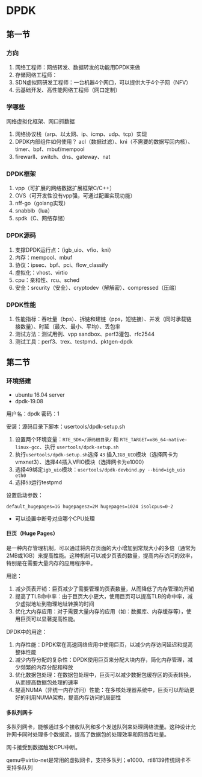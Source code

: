 # DPDK

## 第一节

### 方向

1. 网络工程师：网络转发、数据转发的功能用DPDK来做
2. 存储网络工程师：
3. SDN虚拟网研发工程师：一台机器4个网口，可以提供大于4个子网（NFV）
4. 云基础开发、高性能网络工程师（网口定制）

### 学哪些

网络虚拟化框架、网口抓数据
1. 网络协议栈（arp、以太网、ip、icmp、udp、tcp）实现
2. DPDK内部组件如何使用？ acl（数据过滤）、kni（不需要的数据写回内核）、timer、bpf、mbuf/mempool
3. firewarll、switch、dns、gateway、nat

### DPDK框架

1. vpp（可扩展的网络数据扩展框架C/C++）
2. OVS（可开发性没有vpp强，可通过配置实现功能）
3. nff-go（golang实现）
4. snabblb（lua）
5. spdk（C、网络存储）

### DPDK源码

1. 支撑DPDK运行点：（igb_uio、vfio、kni）
2. 内存：mempool、mbuf
3. 协议：ipsec、bpf、pci、flow_classify
4. 虚拟化：vhost、virtio
5. cpu：亲和性、rcu、sched
6. 安全：srcurity（安全）、cryptodev（解解密）、compressed（压缩）

### DPDK性能

1. 性能指标：吞吐量（bps）、拆链和建链（pps，短链接）、并发（同时承载链接数量）、时延（最大、最小、平均）、丢包率
2. 测试方法：测试用例、vpp sandbox、perf3灌包、rfc2544
3. 测试工具：perf3、trex、testpmd、pktgen-dpdk

## 第二节

### 环境搭建

- ubuntu 16.04 server
- dpdk-19.08

用户名：dpdk
密码：1

安装：源码目录下脚本：usertools/dpdk-setup.sh
1. 设置两个环境变量：`RTE_SDK=/源码根目录/` 和 `RTE_TARGET=x86_64-native-linux-gcc`、执行 `usertools/dpdk-setup.sh`
2. 执行`usertools/dpdk-setup.sh`选择 `43` 插入`IGB_UIO`模块（选择网卡为vmxnet3）、选择44插入VFIO模块（选择网卡为e1000）
3. 选择49绑定`igb_uio`模块：`usertools/dpdk-devbind.py --bind=igb_uio eth0`
4. 选择`53`运行testpmd

设置启动参数：
```
default_hugepages=1G hugepagesz=2M hugepages=1024 isolcpus=0-2
```

- 可以设置中断号对应哪个CPU处理

#### 巨页（Huge Pages）

是一种内存管理机制，可以通过将内存页面的大小增加到常规大小的多倍（通常为2MB或1GB）来提高性能。这种机制可以减少页表的数量，提高内存访问的效率，特别是在需要大量内存的应用程序中。

用途：
1. 减少页表开销：巨页减少了需要管理的页表数量，从而降低了内存管理的开销
2. 提高了TLB命中率：由于巨页大小更大，使用巨页可以提高TLB的命中率，减少虚拟地址到物理地址转换的时间
3. 优化大内存应用：对于需要大量内存的应用（如：数据库、内存缓存等），使用巨页可以显著提高性能。

DPDK中的用途：
1. 内存性能：DPDK常在高速网络应用中使用巨页，以减少内存访问延迟和提高整体性能
2. 减少内存分配的复杂性：DPDK使用巨页来分配大块内存，简化内存管理，减少频繁的内存分配和释放
3. 优化数据包处理：在数据包处理中，巨页可以减少数据包缓存区的页表转换，从而提高数据包处理的速率
4. 提高NUMA（非统一内存访问）性能：在多核处理器系统中，巨页可以帮助更好的利用NUMA架构，提高内存访问的局部性

#### 多队列网卡

多队列网卡，能够通过多个接收队列和多个发送队列来处理网络流量。这种设计允许网卡同时处理多个数据流，提高了数据包的处理效率和网络吞吐量。

网卡接受到数据触发CPU中断。

qemu中virtio-net是常用的虚拟网卡，支持多队列；e1000、rtl8139传统网卡不支持多队列
